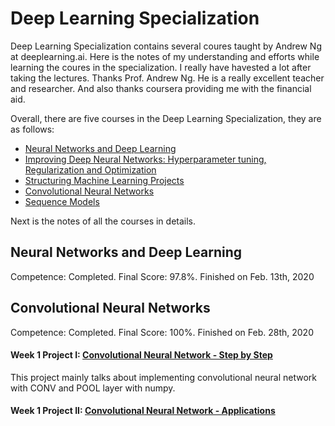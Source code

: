 # Deep Learning Specialization
Deep Learning Specialization contains several coures taught by Andrew Ng at deeplearning.ai. Here is the notes of my understanding and efforts while learning the coures in the specialization. I really have havested a lot after taking the lectures. Thanks Prof. Andrew Ng. He is a really excellent teacher and researcher. And also thanks coursera providing me with the financial aid.

Overall, there are five courses in the Deep Learning Specialization, they are as follows:      
- [Neural Networks and Deep Learning](https://www.coursera.org/learn/neural-networks-deep-learning?specialization=deep-learning)       
- [Improving Deep Neural Networks: Hyperparameter tuning, Regularization and Optimization](https://www.coursera.org/learn/deep-neural-network?specialization=deep-learning)      
- [Structuring Machine Learning Projects](https://www.coursera.org/learn/machine-learning-projects?specialization=deep-learning)        
- [Convolutional Neural Networks](https://www.coursera.org/learn/convolutional-neural-networks?specialization=deep-learning)       
- [Sequence Models](https://www.coursera.org/learn/nlp-sequence-models)

Next is the notes of all the courses in details.

## Neural Networks and Deep Learning
Competence: Completed. Final Score: 97.8%. Finished on Feb. 13th, 2020
## Convolutional Neural Networks
Competence: Completed. Final Score: 100%. Finished on Feb. 28th, 2020

#### Week 1 Project I: [Convolutional Neural Network - Step by Step](https://gitee.com/kaiyi96/Machine-Learning/blob/master/Deep-Learning-Specialization/Convolutional-Neural-Networks/CNN-StepbyStep.py)
This project mainly talks about implementing convolutional neural network with CONV and POOL layer with numpy.

#### Week 1 Project II: [Convolutional Neural Network - Applications](https://gitee.com/kaiyi96/Machine-Learning/blob/master/Deep-Learning-Specialization/Convolutional-Neural-Networks/CNN-Applications.py)